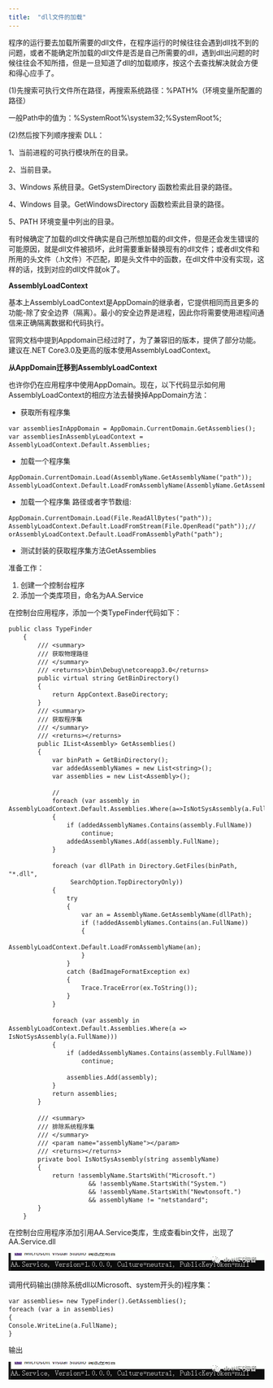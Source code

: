 ```yaml
---
title:  "dll文件的加载"
---
```


程序的运行要去加载所需要的dll文件，在程序运行的时候往往会遇到dll找不到的问题，或者不能确定所加载的dll文件是否是自己所需要的dll，遇到dll出问题的时候往往会不知所措，但是一旦知道了dll的加载顺序，按这个去查找解决就会方便和得心应手了。

(1)先搜索可执行文件所在路径，再搜索系统路径：%PATH%（环境变量所配置的路径）

一般Path中的值为：%SystemRoot%\\system32;%SystemRoot%;  


(2)然后按下列顺序搜索 DLL： 

1、当前进程的可执行模块所在的目录。

2、当前目录。

3、Windows 系统目录。GetSystemDirectory 函数检索此目录的路径。

4、Windows 目录。GetWindowsDirectory 函数检索此目录的路径。

5、PATH 环境变量中列出的目录。

有时候确定了加载的dll文件确实是自己所想加载的dll文件，但是还会发生错误的可能原因，就是dll文件被损坏，此时需要重新替换现有的dll文件；或者dll文件和所用的头文件（.h文件）不匹配，即是头文件中的函数，在dll文件中没有实现，这样的话，找到对应的dll文件就ok了。

**AssemblyLoadContext**

基本上AssemblyLoadContext是AppDomain的继承者，它提供相同而且更多的功能-除了安全边界（隔离）。最小的安全边界是进程，因此你将需要使用进程间通信来正确隔离数据和代码执行。

官网文档中提到Appdomain已经过时了，为了兼容旧的版本，提供了部分功能。建议在.NET Core3.0及更高的版本使用AssemblyLoadContext。

**从AppDomain迁移到AssemblyLoadContext**

也许你仍在应用程序中使用AppDomain。现在，以下代码显示如何用AssemblyLoadContext的相应方法去替换掉AppDomain方法：

- 获取所有程序集

```
var assembliesInAppDomain = AppDomain.CurrentDomain.GetAssemblies();
var assembliesInAssemblyLoadContext = AssemblyLoadContext.Default.Assemblies;
```

-  加载一个程序集

```
AppDomain.CurrentDomain.Load(AssemblyName.GetAssemblyName("path"));
AssemblyLoadContext.Default.LoadFromAssemblyName(AssemblyName.GetAssemblyName("path"));
```

-  加载一个程序集 路径或者字节数组:

```
AppDomain.CurrentDomain.Load(File.ReadAllBytes("path"));
AssemblyLoadContext.Default.LoadFromStream(File.OpenRead("path"));// orAssemblyLoadContext.Default.LoadFromAssemblyPath("path");
```

- 测试封装的获取程序集方法GetAssemblies

准备工作：

1. 创建一个控制台程序
2. 添加一个类库项目，命名为AA.Service

 在控制台应用程序，添加一个类TypeFinder代码如下：

```
public class TypeFinder
    {
        /// <summary>
        /// 获取物理路径 
        /// </summary>
        /// <returns>\bin\Debug\netcoreapp3.0</returns>
        public virtual string GetBinDirectory()
        {
            return AppContext.BaseDirectory;
        }
        /// <summary>
        /// 获取程序集
        /// </summary>
        /// <returns></returns>
        public IList<Assembly> GetAssemblies()
        {
            var binPath = GetBinDirectory();
            var addedAssemblyNames = new List<string>();
            var assemblies = new List<Assembly>();

            //
            foreach (var assembly in AssemblyLoadContext.Default.Assemblies.Where(a=>IsNotSysAssembly(a.FullName)))
            {
                if (addedAssemblyNames.Contains(assembly.FullName))
                    continue;
                addedAssemblyNames.Add(assembly.FullName);
            }

            foreach (var dllPath in Directory.GetFiles(binPath, "*.dll",
                 SearchOption.TopDirectoryOnly))
            {
                try
                {
                    var an = AssemblyName.GetAssemblyName(dllPath);
                    if (!addedAssemblyNames.Contains(an.FullName))
                    {
                        AssemblyLoadContext.Default.LoadFromAssemblyName(an);
                    }
                }
                catch (BadImageFormatException ex)
                {
                    Trace.TraceError(ex.ToString());
                }
            }

            foreach (var assembly in AssemblyLoadContext.Default.Assemblies.Where(a => IsNotSysAssembly(a.FullName)))
            {
                if (addedAssemblyNames.Contains(assembly.FullName))
                    continue;

                assemblies.Add(assembly);
            }
            return assemblies;
        }

        /// <summary>
        /// 排除系统程序集
        /// </summary>
        /// <param name="assemblyName"></param>
        /// <returns></returns>
        private bool IsNotSysAssembly(string assemblyName) 
        {
            return !assemblyName.StartsWith("Microsoft.")
                      && !assemblyName.StartsWith("System.")
                      && !assemblyName.StartsWith("Newtonsoft.")
                      && assemblyName != "netstandard";
        }
    }
```

在控制台应用程序添加引用AA.Service类库，生成查看bin文件，出现了AA.Service.dll

![img](../../assets/images/2020-01-06-dll-load/640.webp)

调用代码输出(排除系统dll以Microsoft、system开头的)程序集：

```
var assemblies= new TypeFinder().GetAssemblies();        
foreach (var a in assemblies)             
{                
Console.WriteLine(a.FullName);            
}
```

输出

![img](../../assets/images/2020-01-06-dll-load/640.webp)

